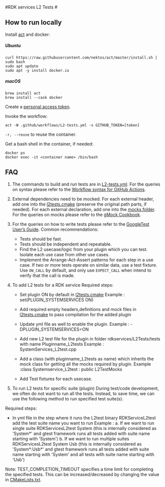 #RDK services L2 Tests #

## How to run locally ##

Install [act](https://github.com/nektos/act) and docker:

##### Ubuntu #####

```shell script
curl https://raw.githubusercontent.com/nektos/act/master/install.sh | sudo bash
sudo apt update
sudo apt -y install docker.io
```

##### macOS #####

```shell script
brew install act
brew install --cask docker
```

Create a [personal access token](https://docs.github.com/en/authentication/keeping-your-account-and-data-secure/creating-a-personal-access-token).

Invoke the workflow:

```shell script
act -W .github/workflows/L2-tests.yml -s GITHUB_TOKEN=[token]
```

`-r, --reuse` to reuse the container.

Get a bash shell in the container, if needed:

```shell script
docker ps
docker exec -it <container name> /bin/bash
```

## FAQ ##

1. The commands to build and run tests are in [L2-tests.yml](../../.github/workflows/L2-tests.yml).
 For the queries on syntax please refer to the [Workflow syntax for GitHub Actions](https://docs.github.com/en/actions/using-workflows/workflow-syntax-for-github-actions).

2. External dependencies need to be mocked.
 For each external header, add one into the [l2tests.cmake](../../l2tests.cmake) (preserve the original path parts, if needed).
 For each external declaration, add one into the [mocks folder](../mocks).
 For the queries on mocks please refer to the [gMock Cookbook](http://google.github.io/googletest/gmock_cook_book.html).

3. For the queries on how to write tests please refer to the [GoogleTest User’s Guide](https://google.github.io/googletest/).
 Common recommendations:
   - Tests should be fast.
   - Tests should be independent and repeatable.
   - Find the L2 usecase/logic from your plugin which you can test.  Isolate each use case from other use cases.
   - Implement the Arrange-Act-Assert patterns for each step in a use case.
     If two or more tests operate on similar data, use a test fixture.
     Use `ON_CALL` by default, and only use `EXPECT_CALL` when intend to verify that the call is made.

4. To add L2 tests for a RDK service
 Required steps:
   - Set plugin ON by default in [l2tests.cmake](../../l2tests.cmake)
  	  Example : set(PLUGIN_SYSTEMSERVICES ON)

   - Add required empty headers,definitions and mock files in [l2tests.cmake](../../l2tests.cmake) to pass compilation for the added plugin
   - Update yml file as well to enable the plugin.
      Example : -DPLUGIN_SYSTEMSERVICES=ON

   - Add new L2 test file for the plugin in folder rdkservices/L2Tests/tests with name Pluginname_L2tests
       Example : SystemServices_L2test.cpp

   - Add a class (with pluginname_L2tests as name) which inherits the mock class for getting all the mocks required by plugin.
       Example :class Systemservice_L2test : public L2TestMocks

   -  Add Test fixtures for each usecase.

5. To run L2 tests for specific suite (plugin)
    During test/code development, we often do not want to run all the tests. Instead, to save time, we can use the following method to run specified test suite(s).

 Required steps:
   - In yml file in the step where it runs the L2test binary RDKServiceL2test add the test suite name you want to run
   Example :
       a. If we want to run single suite
          RDKServicesL2test System (this is internally considered as 'System*' and gtest framework runs all tests added with suite name starting with 'System')
       b. If we want to run multiple suites
          RDKServicesL2test System Usb (this is internally considered as 'System*:Usb*' and gtest framework runs all tests added with suite name starting with 'System' and all tests with suite name starting with 'Usb')


  Note: TEST_COMPLETION_TIMEOUT specifies a time limit for completing the specified tests.  This can be increased/decreased by changing the value in  [CMakeLists.txt](./CMakeLists.txt).


